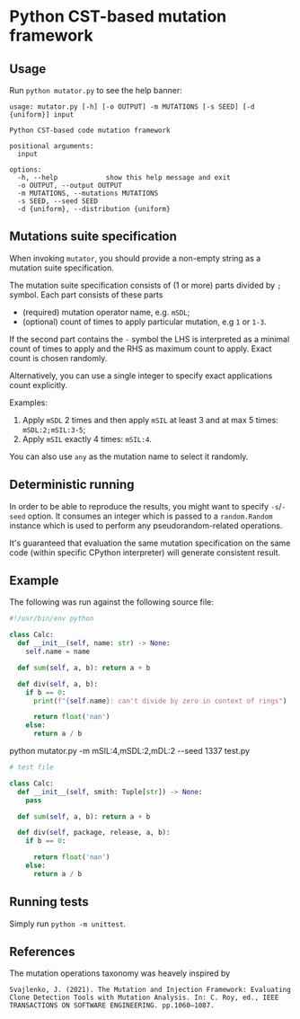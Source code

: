 # Python CST-based mutation framework

## Usage

Run `python mutator.py` to see the help banner:

```
usage: mutator.py [-h] [-o OUTPUT] -m MUTATIONS [-s SEED] [-d {uniform}] input

Python CST-based code mutation framework

positional arguments:
  input

options:
  -h, --help            show this help message and exit
  -o OUTPUT, --output OUTPUT
  -m MUTATIONS, --mutations MUTATIONS
  -s SEED, --seed SEED
  -d {uniform}, --distribution {uniform}
```

## Mutations suite specification

When invoking `mutator`, you should provide a non-empty string as a mutation suite specification.

The mutation suite specification consists of (1 or more) parts divided by `;` symbol. Each part consists of these parts

- (required) mutation operator name, e.g. `mSDL`;
- (optional) count of times to apply particular mutation, e.g `1` or `1-3`.

If the second part contains the `-` symbol the LHS is interpreted as a minimal count of times to apply and
the RHS as maximum count to apply. Exact count is chosen randomly.

Alternatively, you can use a single integer to specify exact applications count explicitly.

Examples:

1. Apply `mSDL` 2 times and then apply `mSIL` at least 3 and at max 5 times: `mSDL:2;mSIL:3-5`;
2. Apply `mSIL` exactly 4 times: `mSIL:4`.

You can also use `any` as the mutation name to select it randomly.

## Deterministic running

In order to be able to reproduce the results, you might want to specify `-s`/`-seed` option. It consumes an integer
which is passed to a `random.Random` instance which is used to perform any pseudorandom-related operations.

It's guaranteed that evaluation the same mutation specification on the same code (within specific CPython interpreter) will generate
consistent result.

## Example

The following was run against the following source file:

```python
#!/usr/bin/env python

class Calc:
  def __init__(self, name: str) -> None:
    self.name = name

  def sum(self, a, b): return a + b

  def div(self, a, b):
    if b == 0:
      print(f"{self.name}: can't divide by zero in context of rings")

      return float('nan')
    else:
      return a / b
```

python mutator.py -m mSIL:4,mSDL:2,mDL:2 --seed 1337 test.py

```python
# test file

class Calc:
  def __init__(self, smith: Tuple[str]) -> None:
    pass

  def sum(self, a, b): return a + b

  def div(self, package, release, a, b):
    if b == 0:

      return float('nan')
    else:
      return a / b
```

## Running tests

Simply run `python -m unittest`.

## References

The mutation operations taxonomy was heavely inspired by

```
Svajlenko, J. (2021). The Mutation and Injection Framework: Evaluating Clone Detection Tools with Mutation Analysis. In: C. Roy, ed., IEEE TRANSACTIONS ON SOFTWARE ENGINEERING. pp.1060–1087.

‌
```
